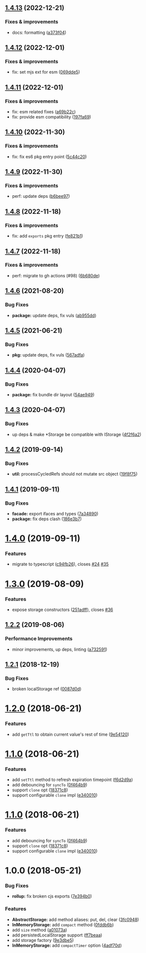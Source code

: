## [1.4.13](https://github.com/qiwi/primitive-storage/compare/v1.4.12...v1.4.13) (2022-12-21)

### Fixes & improvements
* docs: formatting ([a373f04](https://github.com/qiwi/primitive-storage/commit/a373f04e256654c9aaf147f0a7278bbe4dd32755))

## [1.4.12](https://github.com/qiwi/primitive-storage/compare/v1.4.11...v1.4.12) (2022-12-01)

### Fixes & improvements
* fix: set mjs ext for esm ([069dde5](https://github.com/qiwi/primitive-storage/commit/069dde5347b1d1f744210faeb5e6a12a328623ae))

## [1.4.11](https://github.com/qiwi/primitive-storage/compare/v1.4.10...v1.4.11) (2022-12-01)

### Fixes & improvements
* fix: esm related fixes ([a69b22c](https://github.com/qiwi/primitive-storage/commit/a69b22cb630891f649e8fdaa94046a41cfa34a0b))
* fix: provide esm compatibility ([197fa69](https://github.com/qiwi/primitive-storage/commit/197fa699fb09b716041e6a45ecc084385561da38))

## [1.4.10](https://github.com/qiwi/primitive-storage/compare/v1.4.9...v1.4.10) (2022-11-30)

### Fixes & improvements
* fix: fix es6 pkg entry point ([5c44c20](https://github.com/qiwi/primitive-storage/commit/5c44c205637a690278e1b5a18739fc8fd72fc455))

## [1.4.9](https://github.com/qiwi/primitive-storage/compare/v1.4.8...v1.4.9) (2022-11-30)

### Fixes & improvements
* perf: update deps ([b6bee97](https://github.com/qiwi/primitive-storage/commit/b6bee97c818e4da588af6890d6f6181fe65fabb1))

## [1.4.8](https://github.com/qiwi/primitive-storage/compare/v1.4.7...v1.4.8) (2022-11-18)

### Fixes & improvements
* fix: add `exports` pkg entry ([fe821b1](https://github.com/qiwi/primitive-storage/commit/fe821b129bc15a1634bca588aa009264bc7199f1))

## [1.4.7](https://github.com/qiwi/primitive-storage/compare/v1.4.6...v1.4.7) (2022-11-18)

### Fixes & improvements
* perf: migrate to gh actions (#98) ([6b680de](https://github.com/qiwi/primitive-storage/commit/6b680dedfebb54c95ee8b3943f80352b865fe9f9))

## [1.4.6](https://github.com/qiwi/primitive-storage/compare/v1.4.5...v1.4.6) (2021-08-20)


### Bug Fixes

* **package:** update deps, fix vuls ([ab955dd](https://github.com/qiwi/primitive-storage/commit/ab955dd879f2068fda2c9036918ea468d86b55b2))

## [1.4.5](https://github.com/qiwi/primitive-storage/compare/v1.4.4...v1.4.5) (2021-06-21)


### Bug Fixes

* **pkg:** update deps, fix vuls ([567adfa](https://github.com/qiwi/primitive-storage/commit/567adfa64b7d010bf078250df28096e205bb765d))

## [1.4.4](https://github.com/qiwi/primitive-storage/compare/v1.4.3...v1.4.4) (2020-04-07)


### Bug Fixes

* **package:** fix bundle dir layout ([54ae949](https://github.com/qiwi/primitive-storage/commit/54ae949e51b2fb02a648fbfc57a3cd9025b891e6))

## [1.4.3](https://github.com/qiwi/primitive-storage/compare/v1.4.2...v1.4.3) (2020-04-07)


### Bug Fixes

* up deps & make *Storage be compatible with IStorage ([4f2f6a2](https://github.com/qiwi/primitive-storage/commit/4f2f6a21eb7b9a70c72155de48b8f40cb4d2505d))

## [1.4.2](https://github.com/qiwi/primitive-storage/compare/v1.4.1...v1.4.2) (2019-09-14)


### Bug Fixes

* **util:** processCycledRefs should not mutate src object ([19f8f75](https://github.com/qiwi/primitive-storage/commit/19f8f75))

## [1.4.1](https://github.com/qiwi/primitive-storage/compare/v1.4.0...v1.4.1) (2019-09-11)


### Bug Fixes

* **facade:** export ifaces and types ([7a34890](https://github.com/qiwi/primitive-storage/commit/7a34890))
* **package:** fix deps clash ([186e3b7](https://github.com/qiwi/primitive-storage/commit/186e3b7))

# [1.4.0](https://github.com/qiwi/primitive-storage/compare/v1.3.0...v1.4.0) (2019-09-11)


### Features

* migrate to typescript ([c94fb26](https://github.com/qiwi/primitive-storage/commit/c94fb26)), closes [#24](https://github.com/qiwi/primitive-storage/issues/24) [#35](https://github.com/qiwi/primitive-storage/issues/35)

# [1.3.0](https://github.com/qiwi/primitive-storage/compare/v1.2.2...v1.3.0) (2019-08-09)


### Features

* expose storage constructors ([251adff](https://github.com/qiwi/primitive-storage/commit/251adff)), closes [#36](https://github.com/qiwi/primitive-storage/issues/36)

## [1.2.2](https://github.com/qiwi/primitive-storage/compare/v1.2.1...v1.2.2) (2019-08-06)


### Performance Improvements

* minor improvements, up deps, linting ([a732591](https://github.com/qiwi/primitive-storage/commit/a732591))

## [1.2.1](https://github.com/qiwi/primitive-storage/compare/v1.2.0...v1.2.1) (2018-12-19)


### Bug Fixes

* broken localStorage ref ([0087d0d](https://github.com/qiwi/primitive-storage/commit/0087d0d))

# [1.2.0](https://github.com/qiwi/primitive-storage/compare/v1.1.0...v1.2.0) (2018-06-21)


### Features

* add `getTtl` to obtain current value's rest of time ([9e54120](https://github.com/qiwi/primitive-storage/commit/9e54120))

# [1.1.0](https://github.com/qiwi/primitive-storage/compare/v1.0.0...v1.1.0) (2018-06-21)


### Features

* add `setTtl` method to refresh expiration timepoint ([f6d2d9a](https://github.com/qiwi/primitive-storage/commit/f6d2d9a))
* add debouncing for `syncTo` ([0f464b9](https://github.com/qiwi/primitive-storage/commit/0f464b9))
* support `clone` opt ([18371c8](https://github.com/qiwi/primitive-storage/commit/18371c8))
* support configurable `clone` impl ([e340010](https://github.com/qiwi/primitive-storage/commit/e340010))

# [1.1.0](https://github.com/qiwi/primitive-storage/compare/v1.0.0...v1.1.0) (2018-06-21)


### Features

* add debouncing for `syncTo` ([0f464b9](https://github.com/qiwi/primitive-storage/commit/0f464b9))
* support `clone` opt ([18371c8](https://github.com/qiwi/primitive-storage/commit/18371c8))
* support configurable `clone` impl ([e340010](https://github.com/qiwi/primitive-storage/commit/e340010))

<a name="1.0.0"></a>
# 1.0.0 (2018-05-21)


### Bug Fixes

* **rollup:** fix broken cjs exports ([7e394b0](https://github.com/antongolub/primitive-storage/commit/7e394b0))


### Features

* **AbstractStorage:** add method aliases: put, del, clear ([3fc0948](https://github.com/antongolub/primitive-storage/commit/3fc0948))
* **InMemoryStorage:** add `compact` method ([0fddb6b](https://github.com/antongolub/primitive-storage/commit/0fddb6b))
* add `size` method ([a01073a](https://github.com/antongolub/primitive-storage/commit/a01073a))
* add persistedLocalStorage support ([ff7beaa](https://github.com/antongolub/primitive-storage/commit/ff7beaa))
* add storage factory ([9e3dbe5](https://github.com/antongolub/primitive-storage/commit/9e3dbe5))
* **InMemoryStorage:** add `compactTimer` option ([4adf70d](https://github.com/antongolub/primitive-storage/commit/4adf70d))
